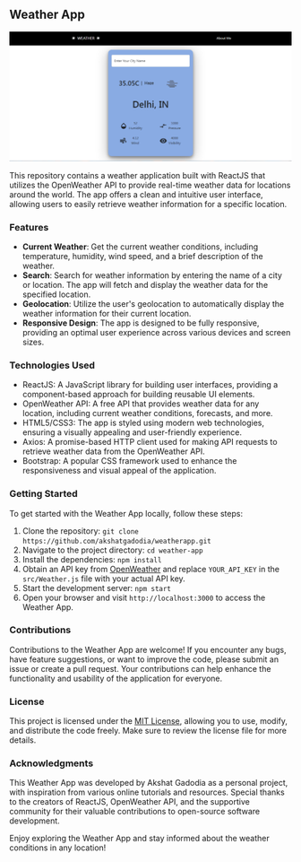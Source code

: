 ## Weather App

![Weather App](./assets/weather-app-screenshot.PNG)

This repository contains a weather application built with ReactJS that utilizes the OpenWeather API to provide real-time weather data for locations around the world. The app offers a clean and intuitive user interface, allowing users to easily retrieve weather information for a specific location.

### Features

- **Current Weather**: Get the current weather conditions, including temperature, humidity, wind speed, and a brief description of the weather.
- **Search**: Search for weather information by entering the name of a city or location. The app will fetch and display the weather data for the specified location.
- **Geolocation**: Utilize the user's geolocation to automatically display the weather information for their current location.
- **Responsive Design**: The app is designed to be fully responsive, providing an optimal user experience across various devices and screen sizes.

### Technologies Used

- ReactJS: A JavaScript library for building user interfaces, providing a component-based approach for building reusable UI elements.
- OpenWeather API: A free API that provides weather data for any location, including current weather conditions, forecasts, and more.
- HTML5/CSS3: The app is styled using modern web technologies, ensuring a visually appealing and user-friendly experience.
- Axios: A promise-based HTTP client used for making API requests to retrieve weather data from the OpenWeather API.
- Bootstrap: A popular CSS framework used to enhance the responsiveness and visual appeal of the application.

### Getting Started

To get started with the Weather App locally, follow these steps:

1. Clone the repository: `git clone https://github.com/akshatgadodia/weatherapp.git`
2. Navigate to the project directory: `cd weather-app`
3. Install the dependencies: `npm install`
4. Obtain an API key from [OpenWeather](https://openweathermap.org/) and replace `YOUR_API_KEY` in the `src/Weather.js` file with your actual API key.
5. Start the development server: `npm start`
6. Open your browser and visit `http://localhost:3000` to access the Weather App.

### Contributions

Contributions to the Weather App are welcome! If you encounter any bugs, have feature suggestions, or want to improve the code, please submit an issue or create a pull request. Your contributions can help enhance the functionality and usability of the application for everyone.

### License

This project is licensed under the [MIT License](LICENSE), allowing you to use, modify, and distribute the code freely. Make sure to review the license file for more details.

### Acknowledgments

This Weather App was developed by Akshat Gadodia as a personal project, with inspiration from various online tutorials and resources. Special thanks to the creators of ReactJS, OpenWeather API, and the supportive community for their valuable contributions to open-source software development.

Enjoy exploring the Weather App and stay informed about the weather conditions in any location!
